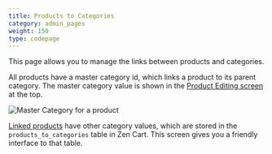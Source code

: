 ```yaml
---
title: Products to Categories 
category: admin_pages
weight: 150
type: codepage
---
```


This page allows you to manage the links between products and categories. 

All products have a master category id, which links a product to its parent category.  The master category value is shown in the [Product Editing screen](/user/products/product_edit/) at the top. 

![Master Category for a product](/images/master_category.png)

[Linked products](/user/products/linked_product/) have other category values, which are stored in the `products_to_categories` table in Zen Cart.  This screen gives you a friendly interface to that table. 

